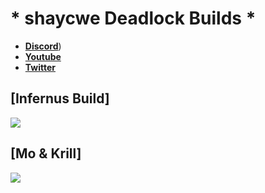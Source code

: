 # * shaycwe Deadlock Builds *

* [**Discord**]([https://discord.gg/9neGGz8pgs))
* [**Youtube**](https://www.youtube.com/@mikaels_)
* [**Twitter**]([https://x.com/MikaelS_1](https://x.com/shaycwe))

## [Infernus Build]
![](https://imgur.com/a/faX6v0O)

## [Mo & Krill]
![](https://imgur.com/a/4L4fXp5)
